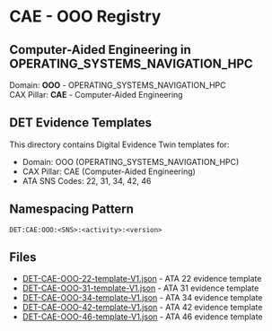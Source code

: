 # CAE - OOO Registry

## Computer-Aided Engineering in OPERATING_SYSTEMS_NAVIGATION_HPC

Domain: **OOO** - OPERATING_SYSTEMS_NAVIGATION_HPC  
CAX Pillar: **CAE** - Computer-Aided Engineering

## DET Evidence Templates

This directory contains Digital Evidence Twin templates for:
- Domain: OOO (OPERATING_SYSTEMS_NAVIGATION_HPC)
- CAX Pillar: CAE (Computer-Aided Engineering)
- ATA SNS Codes: 22, 31, 34, 42, 46

## Namespacing Pattern
```
DET:CAE:OOO:<SNS>:<activity>:<version>
```

## Files
- [DET-CAE-OOO-22-template-V1.json](DET-CAE-OOO-22-template-V1.json) - ATA 22 evidence template
- [DET-CAE-OOO-31-template-V1.json](DET-CAE-OOO-31-template-V1.json) - ATA 31 evidence template
- [DET-CAE-OOO-34-template-V1.json](DET-CAE-OOO-34-template-V1.json) - ATA 34 evidence template
- [DET-CAE-OOO-42-template-V1.json](DET-CAE-OOO-42-template-V1.json) - ATA 42 evidence template
- [DET-CAE-OOO-46-template-V1.json](DET-CAE-OOO-46-template-V1.json) - ATA 46 evidence template
